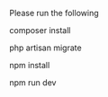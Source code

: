 
<p> Please run the following </p>
<p> composer install </p>
<p> php artisan migrate </p>
<p> npm install </p>
<p> npm run dev </p>